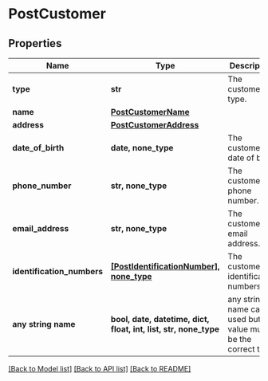 # PostCustomer


## Properties
Name | Type | Description | Notes
------------ | ------------- | ------------- | -------------
**type** | **str** | The customer&#39;s type. | defaults to "individual"
**name** | [**PostCustomerName**](PostCustomerName.md) |  | [optional] 
**address** | [**PostCustomerAddress**](PostCustomerAddress.md) |  | [optional] 
**date_of_birth** | **date, none_type** | The customer&#39;s date of birth. | [optional] 
**phone_number** | **str, none_type** | The customer&#39;s phone number. | [optional] 
**email_address** | **str, none_type** | The customer&#39;s email address. | [optional] 
**identification_numbers** | [**[PostIdentificationNumber], none_type**](PostIdentificationNumber.md) | The customer&#39;s identification numbers. | [optional] 
**any string name** | **bool, date, datetime, dict, float, int, list, str, none_type** | any string name can be used but the value must be the correct type | [optional]

[[Back to Model list]](../README.md#documentation-for-models) [[Back to API list]](../README.md#documentation-for-api-endpoints) [[Back to README]](../README.md)


